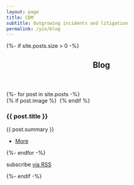 ```yaml
---
layout: page
title: CDM
subtitle: Outgrowing incidents and litigation
permalink: /yin/blog
---
```

{%- if site.posts.size > 0 -%}
<section>
    <header class="major">
        <h2>Blog</h2>
    </header>
    <div class="posts">
    {%- for post in site.posts -%}
    <article>
        {% if post.image %}
        <a href="{{ post.url | relative_url }}" class="image"><img src="{{ post.image | absolute_url }}" alt="" /></a>
        {% endif %}
        <h3>{{ post.title }}</h3>
        <p>{{ post.summary }}</p>
        <ul class="actions">
            <li><a href="{{ post.url | relative_url }}" class="button">More</a></li>
        </ul>
    </article>
    {%- endfor -%}
    </div>
    <p class="rss-subscribe">subscribe <a href="{{ "/feed.xml" | relative_url }}">via RSS</a></p>
</section>
{%- endif -%}